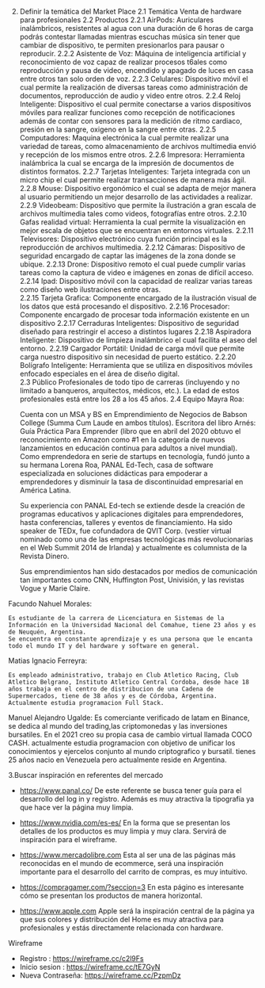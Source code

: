 2. Definir la temática del Market Place
    2.1 Temática
        Venta de hardware para profesionales
    2.2 Productos
        2.2.1 AirPods: 
        Auriculares inalámbricos, resistentes al agua con una duración de 6 horas de carga podrás contestar llamadas mientras escuchas música sin tener que cambiar de dispositivo, te permiten presionarlos para pausar o reproducir.
        2.2.2 Asistente de Voz: 
        Máquina de inteligencia artificial y reconocimiento de voz capaz de realizar procesos t6ales como reproducción y pausa de video, encendido y apagado de luces en casa entre otros tan solo orden de voz.
        2.2.3 Celulares:
        Dispositivo móvil el cual permite la realización de diversas tareas como administración de documentos, reproducción de audio y video entre otros.
        2.2.4 Reloj Inteligente:
        Dispositivo el cual permite conectarse a varios dispositivos móviles para realizar funciones como recepción de notificaciones además de contar con sensores para la medición de ritmo cardiaco, presión en la sangre, oxigeno en la sangre entre otras.
        2.2.5 Computadores:
        Maquina electrónica la cual permite realizar una variedad de tareas, como almacenamiento de archivos multimedia envió y recepción de los mismos entre otros.
        2.2.6 Impresora:
        Herramienta inalámbrica la cual se encarga de la impresión de documentos de distintos formatos.
        2.2.7 Tarjetas Inteligentes:
        Tarjeta integrada con un micro chip el cual permite realizar transacciones de manera más ágil.  
        2.2.8 Mouse:
        Dispositivo ergonómico el cual se adapta de mejor manera al usuario permitiendo un mejor desarrollo de las actividades a realizar. 
        2.2.9 Videobeam:
        Dispositivo que permite la ilustración a gran escala de archivos multimedia tales como videos, fotografías entre otros.
        2.2.10 Gafas realidad virtual:
        Herramienta la cual permite la visualización en mejor escala de objetos que se encuentran en entornos virtuales.
        2.2.11 Televisores:
        Dispositivo electrónico cuya función principal es la reproducción de archivos multimedia. 
        2.2.12 Cámaras:
        Dispositivo de seguridad encargado de captar las imágenes de la zona donde se ubique.
        2.2.13 Drone:
        Dispositivo remoto el cual puede cumplir varias tareas como la captura de video e imágenes en zonas de difícil acceso. 
        2.2.14 Ipad:
        Dispositivo móvil con la capacidad de realizar varias tareas como diseño web ilustraciones entre otras.  
        2.2.15 Tarjeta Grafica:
        Componente encargado de la ilustración visual de los datos que está procesando el dispositivo.
        2.2.16 Procesador:
        Componente encargado de procesar toda información existente en un dispositivo 
        2.2.17 Cerraduras Inteligentes:
        Dispositivo de seguridad diseñado para restringir el acceso a distintos lugares 
        2.2.18 Aspiradora Inteligente:
        Dispositivo de limpieza inalámbrico el cual facilita el aseo del entorno.
        2.2.19 Cargador Portátil:
        Unidad de carga móvil que permite carga nuestro dispositivo sin necesidad de puerto estático. 
        2.2.20 Bolígrafo Inteligente:
        Herramienta que se utiliza en dispositivos móviles enfocado especiales en el área de diseño digital.           
    2.3 Público
        Profesionales de todo tipo de carreras (incluyendo y no limitado a banqueros, arquitectos, médicos, etc.). La edad de estos profesionales está entre los 28 a los 45 años. 
    2.4 Equipo
    Mayra Roa:
    
    Cuenta con un MSA y BS en Emprendimiento de Negocios de Babson College (Summa Cum Laude en ambos títulos). Escritora del libro Arnés: Guía Práctica Para Emprender (libro que en abril del 2020 obtuvo el reconocimiento en Amazon como #1 en la categoría de nuevos lanzamientos en educación continua para adultos a nivel mundial). Como emprendedora en serie de startups en tecnología, fundó junto a su hermana Lorena Roa, PANAL Ed-Tech, casa de software especializada en soluciones didácticas para empoderar a emprendedores y disminuir la tasa de discontinuidad empresarial en América Latina.

    Su experiencia con PANAL Ed-tech se extiende desde la creación de programas educativos y aplicaciones digitales para emprendedores, hasta conferencias, talleres y eventos de financiamiento. Ha sido speaker de TEDx, fue cofundadora de QVIT Corp. (vestier virtual nominado como una de las empresas tecnológicas más revolucionarias en el Web Summit 2014 de Irlanda) y actualmente es columnista de la Revista Dinero.

    Sus emprendimientos han sido destacados por medios de comunicación tan importantes como CNN, Huffington Post, Univisión, y las revistas Vogue y Marie Claire.

Facundo Nahuel Morales:

    Es estudiante de la carrera de Licenciatura en Sistemas de la Información en la Universidad Nacional del Comahue, tiene 23 años y es de Neuquén, Argentina.
    Se encuentra en constante aprendizaje y es una persona que le encanta todo el mundo IT y del hardware y software en general.

Matias Ignacio Ferreyra:

    Es empleado administrativo, trabajo en Club Atletico Racing, Club Atletico Belgrano, Instituto Atletico Central Cordoba, desde hace 18 años trabaja en el centro de distribucion de una Cadena de Supermercados, tiene de 38 años y es de Córdoba, Argentina.
    Actualmente estudia programacion Full Stack.

Manuel Alejandro Ugalde:
    Es comerciante verificado de latam en Binance, se dedica al mundo del trading,las criptomonedas y las inversiones bursatiles. En el 2021  creo su propia  casa de cambio virtual llamada COCO CASH. actualmente estudia programacion con objetivo de unificar los conocimientos y ejercelos conjunto al mundo criptografico y bursatil. tienes 25 años nacio en Venezuela pero actualmente reside en Argentina. 

    
3.Buscar inspiración en referentes del mercado

- https://www.panal.co/
De este referente se busca tener guía para el desarrollo del log in y registro. Además es muy atractiva la tipografia ya que hace ver la página muy limpia.

- https://www.nvidia.com/es-es/ 
En la forma que se presentan los detalles de los productos es muy limpia y muy clara. Servirá de inspiración para el wireframe.

- https://www.mercadolibre.com
Esta al ser una de las páginas más reconocidas en el mundo de ecommerce, será una inspiración importante para el desarrollo del carrito de compras, es muy intuitivo.

- https://compragamer.com/?seccion=3
En esta págino es interesante cómo se presentan los productos de manera horizontal.

- https://www.apple.com
Apple será la inspiración central de la página ya que sus colores y distribución del Home es muy atractiva para profesionales y estás directamente relacionada con hardware.

Wireframe

- Registro : https://wireframe.cc/c2l9Fs
- Inicio sesion : https://wireframe.cc/tE7GyN
- Nueva Contraseña: https://wireframe.cc/PzpmDz